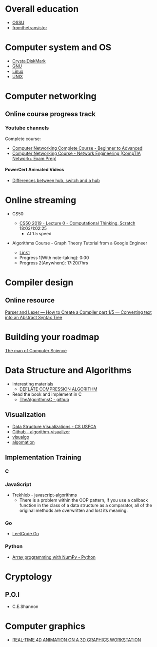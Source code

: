 # Overall education
- [OSSU](https://github.com/ossu/computer-science)
- [fromthetransistor](https://github.com/geohot/fromthetransistor)
# Computer system and OS
- [CrystalDiskMark](https://github.com/hiyohiyo/CrystalDiskMark)
- [GNU](https://www.gnu.org/)
- [Linux](https://www.linux.org/)
- [UNIX](https://www.opengroup.org/membership/forums/platform/unix)
# Computer networking
## Online course progress track
### Youtube channels
Complete course:
- [Computer Networking Complete Course - Beginner to Advanced](https://www.youtube.com/watch?v=QKfk7YFILws)
- [Computer Networking Course - Network Engineering [CompTIA Network+ Exam Prep]](https://www.youtube.com/watch?v=qiQR5rTSshw)
#### PowerCert Animated Videos
- [Differences between hub, switch and a hub](https://www.youtube.com/watch?v=1z0ULvg_pW8)
# Online streaming
- CS50
  - [CS50 2019 - Lecture 0 - Computational Thinking, Scratch](https://www.youtube.com/watch?v=jjqgP9dpD1k) 18:03/1:02:25
    - At 1.5 speed

- Algorithms Course - Graph Theory Tutorial from a Google Engineer
  - [Link1](https://www.youtube.com/watch?v=09_LlHjoEiY&t=1001s)
  - Progress 1(With note-taking): 0:00
  - Progress 2(Anywhere): 17:20/7hrs


# Compiler design
## Online resource
[Parser and Lexer — How to Create a Compiler part 1/5 — Converting text into an Abstract Syntax Tree](https://www.youtube.com/watch?v=eF9qWbuQLuw)
# Building your roadmap
[The map of Computer Science](https://www.youtube.com/watch?v=SzJ46YA_RaA)


# Data Structure and Algorithms
- Interesting materials
  - [DEFLATE COMPRESSION ALGORITHM](http://pnrsolution.org/Datacenter/Vol4/Issue1/58.pdf)
- Read the book and implement in C
  - [TheAlgorithmsC - github](https://github.com/TheAlgorithms/C)
## Visualization
- [Data Structure Visualizations - CS USFCA](https://www.cs.usfca.edu/~galles/visualization/)
- [Github - algorithm-visualizer](https://github.com/algorithm-visualizer/algorithm-visualizer)
- [visualgo](https://visualgo.net/en)
- [algomation](http://www.algomation.com/)
## Implementation Training
### C
### JavaScript
- [Trekhleb - javascript-algorithms](https://github.com/trekhleb/javascript-algorithms/blob/master/src/)
  - There is a problem within the OOP pattern, if you use a callback function in the class of a data structure as a comparator, all of the original methods are overwritten and lost its meaning.

### Go
- [LeetCode Go](https://github.com/halfrost/LeetCode-Go)
### Python
- [Array programming with NumPy - Python](https://www.nature.com/articles/s41586-020-2649-2)
# Cryptology
## P.O.I
- C.E.Shannon


# Computer graphics
- [REAL-TIME 4D ANIMATION ON A 3D GRAPHICS WORKSTATION](https://graphicsinterface.org/wp-content/uploads/gi1988-1.pdf)